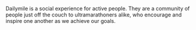 Dailymile is a social experience for active people. They are a community of people just off the couch to ultramarathoners alike, who encourage and inspire one another as we achieve our goals.